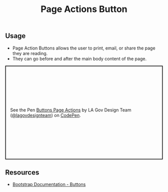 ﻿---
title: Page Actions Button
summary: Page Actions allow users perform various actions.
tags: components, buttons
layout: guide
eleventyNavigation:
  key: Page Actions Button
  parent: Components
  order: 120
  excerpt: Page Actions allow users perform various actions.
  img: /img/illustrations/illus-button-page-actions.svg
---

## Usage

- Page Action Buttons allows the user to print, email, or share the page they are reading.
- They can go before and after the main body content of the page.

<p class="codepen" data-height="300" data-default-tab="result" data-slug-hash="dPyaGQo" data-pen-title="Buttons Page Actions" data-editable="true" data-user="lagovdesignteam" style="height: 300px; box-sizing: border-box; display: flex; align-items: center; justify-content: center; border: 2px solid; margin: 1em 0; padding: 1em;">
  <span>See the Pen <a href="https://codepen.io/lagovdesignteam/pen/dPyaGQo">
  Buttons Page Actions</a> by LA Gov Design Team (<a href="https://codepen.io/lagovdesignteam">@lagovdesignteam</a>)
  on <a href="https://codepen.io">CodePen</a>.</span>
</p>
<script async src="https://public.codepenassets.com/embed/index.js"></script>

## Resources

- [Bootstrap Documentation - Buttons](https://getbootstrap.com/docs/5.3/components/buttons/)
